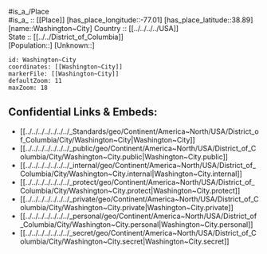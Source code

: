 ﻿---
location: [38.89,-77.01] 
mapzoom: [7,12] 
mapmarker: city 
type: City
tags:
- geo/City

has_id_wikidata: Q61 
SpocWebEntityId: 35463
isDeleted: false
confidential: public

---
#is_a_/Place  
#is_a_ :: [[Place]] 
[has_place_longitude::-77.01] 
[has_place_latitude::38.89] 
[name::Washington~City] 
Country :: [[../../../../USA]]  
State :: [[../../District_of_Columbia]]  
[Population::] 
[Unknown::] 


```leaflet
id: Washington~City
coordinates: [[Washington~City]] 
markerFile: [[Washington~City]] 
defaultZoom: 11 
maxZoom: 18
```


## Confidential Links & Embeds: 
- [[../../../../../../../_Standards/geo/Continent/America~North/USA/District_of_Columbia/City/Washington~City|Washington~City]] 
- [[../../../../../../../_public/geo/Continent/America~North/USA/District_of_Columbia/City/Washington~City.public|Washington~City.public]] 
- [[../../../../../../../_internal/geo/Continent/America~North/USA/District_of_Columbia/City/Washington~City.internal|Washington~City.internal]] 
- [[../../../../../../../_protect/geo/Continent/America~North/USA/District_of_Columbia/City/Washington~City.protect|Washington~City.protect]] 
- [[../../../../../../../_private/geo/Continent/America~North/USA/District_of_Columbia/City/Washington~City.private|Washington~City.private]] 
- [[../../../../../../../_personal/geo/Continent/America~North/USA/District_of_Columbia/City/Washington~City.personal|Washington~City.personal]] 
- [[../../../../../../../_secret/geo/Continent/America~North/USA/District_of_Columbia/City/Washington~City.secret|Washington~City.secret]] 
